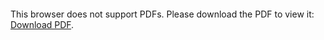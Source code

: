 <object data="https://github.com/mhnnlly/resume/blob/MichaelHennellyResume.pdf" type="application/pdf" width="700px" height="700px">
    <embed src="https://github.com/mhnnlly/resume/blob/main/MichaelHennellyResume.pdf">
        <p>This browser does not support PDFs. Please download the PDF to view it: <a href="https://github.com/mhnnlly/resume/blob/main/MichaelHennellyResume.pdf">Download PDF</a>.</p>
    </embed>
</object>

